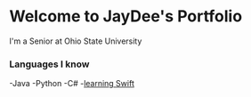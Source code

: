 # Welcome to JayDee's Portfolio
I'm a Senior at Ohio State University

### Languages I know
-Java
-Python
-C#
-[learning Swift](swiftProject.md)
